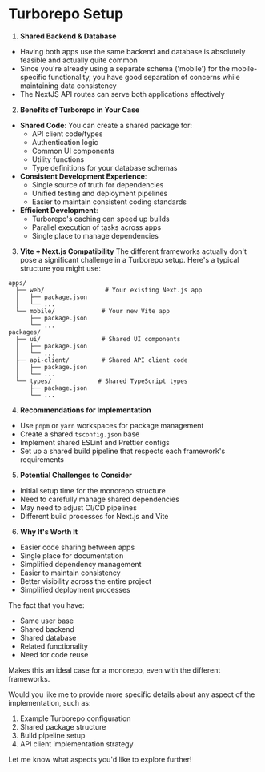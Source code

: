 # Turborepo Setup

1. **Shared Backend & Database**

- Having both apps use the same backend and database is absolutely feasible and actually quite common
- Since you're already using a separate schema ('mobile') for the mobile-specific functionality, you have good separation of concerns while maintaining data consistency
- The NextJS API routes can serve both applications effectively

2. **Benefits of Turborepo in Your Case**

- **Shared Code**: You can create a shared package for:
  - API client code/types
  - Authentication logic
  - Common UI components
  - Utility functions
  - Type definitions for your database schemas
- **Consistent Development Experience**:
  - Single source of truth for dependencies
  - Unified testing and deployment pipelines
  - Easier to maintain consistent coding standards
- **Efficient Development**:
  - Turborepo's caching can speed up builds
  - Parallel execution of tasks across apps
  - Single place to manage dependencies

3. **Vite + Next.js Compatibility**
   The different frameworks actually don't pose a significant challenge in a Turborepo setup. Here's a typical structure you might use:

```
apps/
  ├── web/                 # Your existing Next.js app
  │   ├── package.json
  │   └── ...
  └── mobile/             # Your new Vite app
      ├── package.json
      └── ...
packages/
  ├── ui/                 # Shared UI components
  │   ├── package.json
  │   └── ...
  ├── api-client/         # Shared API client code
  │   ├── package.json
  │   └── ...
  └── types/             # Shared TypeScript types
      ├── package.json
      └── ...
```

4. **Recommendations for Implementation**

- Use `pnpm` or `yarn` workspaces for package management
- Create a shared `tsconfig.json` base
- Implement shared ESLint and Prettier configs
- Set up a shared build pipeline that respects each framework's requirements

5. **Potential Challenges to Consider**

- Initial setup time for the monorepo structure
- Need to carefully manage shared dependencies
- May need to adjust CI/CD pipelines
- Different build processes for Next.js and Vite

6. **Why It's Worth It**

- Easier code sharing between apps
- Single place for documentation
- Simplified dependency management
- Easier to maintain consistency
- Better visibility across the entire project
- Simplified deployment processes

The fact that you have:

- Same user base
- Shared backend
- Shared database
- Related functionality
- Need for code reuse

Makes this an ideal case for a monorepo, even with the different frameworks.

Would you like me to provide more specific details about any aspect of the implementation, such as:

1. Example Turborepo configuration
2. Shared package structure
3. Build pipeline setup
4. API client implementation strategy

Let me know what aspects you'd like to explore further!
